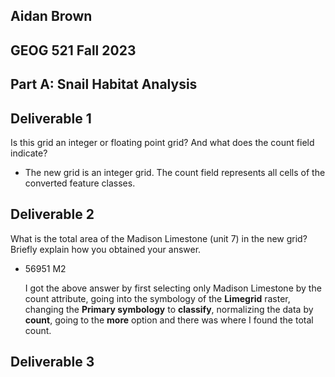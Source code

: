 
## Aidan Brown
## GEOG 521 Fall 2023


## Part A: Snail Habitat Analysis


## Deliverable 1

Is this grid an integer or floating point grid? And what does the count field indicate?

- The new grid is an integer grid. The count field represents all cells of the converted feature classes.

## Deliverable 2

What is the total area of the Madison Limestone (unit 7) in the new grid? Briefly explain how you
obtained your answer.

- 56951 M2

	I got the above answer by first selecting only Madison Limestone by the count attribute, going into the symbology of the **Limegrid** raster, changing the **Primary symbology** to **classify**, normalizing the data by **count**, going to the **more** option and there was where I found the total count.


## Deliverable 3

